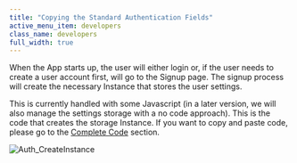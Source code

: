 ```yaml
---
title: "Copying the Standard Authentication Fields"
active_menu_item: developers
class_name: developers
full_width: true
---
```



When the App starts up, the user will either login or, if the user needs to create a user account first, will go to the Signup page. The signup process will create the necessary Instance that stores the user settings.

This is currently handled with some Javascript (in a later version, we will also manage the settings storage with a no code approach). This is the code that creates the storage Instance. If you want to copy and paste code, please go to the [Complete Code](/developers/user-guide/product-guide/advanced-features/authentication-for-your-apps/complete-code-including-settin) section.

![Auth\_CreateInstance](/img/docs/auth_createinstance.zoom93.png)

